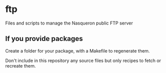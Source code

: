 ftp
===

Files and scripts to manage the Nasqueron public FTP server

If you provide packages
-----------------------
Create a folder for your package, with a Makefile to regenerate them.

Don't include in this repository any source files but only recipes to fetch or recreate them.
